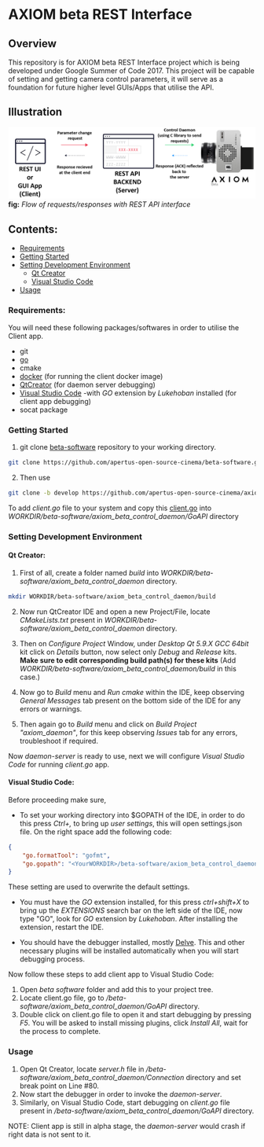 # AXIOM beta REST Interface

## Overview
This repository is for AXIOM beta REST Interface project which is being developed under Google Summer of Code 2017. This project will be capable of setting and getting camera control parameters, it will serve as a foundation for future higher level GUIs/Apps that utilise the API.

## Illustration

![AXIOM beta REST connection](/image/AXIOM_fig.jpg)
**fig:** _Flow of requests/responses with REST API interface_

## Contents:
* [Requirements](https://github.com/apertus-open-source-cinema/axiom-beta-rest-interface/tree/develop#requirements)
* [Getting Started](https://github.com/apertus-open-source-cinema/axiom-beta-rest-interface/tree/develop#getting-started)
* [Setting Development Environment](https://github.com/apertus-open-source-cinema/axiom-beta-rest-interface/tree/develop#setting-development-environment)
    * [Qt Creator](https://github.com/apertus-open-source-cinema/axiom-beta-rest-interface/tree/develop#qt-creator)
    * [Visual Studio Code](https://github.com/apertus-open-source-cinema/axiom-beta-rest-interface/tree/develop#visual-studio-code)
* [Usage](https://github.com/apertus-open-source-cinema/axiom-beta-rest-interface/tree/develop#usage)

### Requirements:
You will need these following packages/softwares in order to utilise the Client app.
* git
* [go](https://golang.org/doc/install)
* cmake
* [docker](https://docs.docker.com/engine/installation/) (for running the client docker image)
* [QtCreator](https://www.qt.io/download-open-source/?hsCtaTracking=f977210e-de67-475f-a32b-65cec207fd03|d62710cd-e1db-46aa-8d4d-2f1c1ffdacea#section-2) (for daemon server debugging)
* [Visual Studio Code](https://code.visualstudio.com/download) -with _GO_ extension by _Lukehoban_ installed (for client app debugging)
* socat package

### Getting Started
1. git clone [beta-software](https://github.com/apertus-open-source-cinema/beta-software) repository to your working directory.
```bash
git clone https://github.com/apertus-open-source-cinema/beta-software.git 
```

2. Then use
```bash
git clone -b develop https://github.com/apertus-open-source-cinema/axiom-beta-rest-interface.git  
```
To add _client.go_ file to your system and copy this [client.go](https://github.com/apertus-open-source-cinema/axiom-beta-rest-interface/blob/develop/GoAPI/client.go) into _WORKDIR/beta-software/axiom_beta_control_daemon/GoAPI_ directory

### Setting Development Environment

#### Qt Creator:
1. First of all, create a folder named _build_ into _WORKDIR/beta-software/axiom_beta_control_daemon_ directory.
```bash
mkdir WORKDIR/beta-software/axiom_beta_control_daemon/build 
```
2. Now run QtCreator IDE and open a new Project/File, locate _CMakeLists.txt_ present in _WORKDIR/beta-software/axiom_beta_control_daemon_ directory.

3. Then on _Configure Project_ Window, under _Desktop Qt 5.9.X GCC 64bit_ kit click on _Details_ button, now select only _Debug_ and _Release_ kits. **Make sure to edit corresponding build path(s) for these kits** (Add _WORKDIR/beta-software/axiom_beta_control_daemon/build_ in this case.)

4. Now go to _Build_ menu and _Run cmake_ within the IDE, keep observing _General Messages_ tab present on the bottom side of the IDE for any errors or warnings.

5. Then again go to _Build_ menu and click on _Build Project "axiom_daemon"_, for this keep observing _Issues_ tab for any errors, troubleshoot if required.

Now _daemon-server_ is ready to use, next we will configure _Visual Studio Code_ for running _client.go_ app. 


#### Visual Studio Code:
Before proceeding make sure,
* To set your working directory into $GOPATH of the IDE, in order to do this press _Ctrl+,_ to bring up _user settings_, this will open settings.json file. On the right space add the following code:

```json
{
    "go.formatTool": "gofmt",
    "go.gopath": "<YourWORKDIR>/beta-software/axiom_beta_control_daemon/build/3rdParty/flatbuffers/src/flatbuffers_project:<YourWORKDIR>/beta-software/axiom_beta_control_daemon/build"
}
```
These setting are used to overwrite the default settings.

* You must have the _GO_ extension installed, for this press _ctrl+shift+X_ to bring up the _EXTENSIONS_ search bar on the left side of the IDE, now type "GO", look for _GO_ extension by _Lukehoban_. After installing the extension, restart the IDE.

* You should have the debugger installed, mostly [Delve](https://github.com/derekparker/delve). This and other necessary plugins will be installed automatically when you will start debugging process.

Now follow these steps to add client app to Visual Studio Code:

1. Open _beta software_ folder and add this to your project tree.
2. Locate client.go file, go to _/beta-software/axiom_beta_control_daemon/GoAPI_ directory.
3. Double click on client.go file to open it and start debugging by pressing _F5_. You will be asked to install missing plugins, click _Install All_, wait for the process to complete.


### Usage

1. Open Qt Creator, locate _server.h_ file in _/beta-software/axiom_beta_control_daemon/Connection_ directory and set break point on Line #80.
2. Now start the debugger in order to invoke the _daemon-server_.
3. Similarly, on Visual Studio Code, start debugging on _client.go_ file present in _/beta-software/axiom_beta_control_daemon/GoAPI_ directory.

NOTE: Client app is still in alpha stage, the _daemon-server_ would crash if right data is not sent to it.
